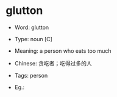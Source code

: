 # glutton

- Word: glutton

- Type: noun [C]
- Meaning: a person who eats too much
- Chinese: 贪吃者；吃得过多的人
- Tags: person
- Eg.: 

